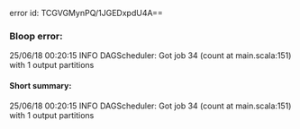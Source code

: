 error id: TCGVGMynPQ/1JGEDxpdU4A==
### Bloop error:

25/06/18 00:20:15 INFO DAGScheduler: Got job 34 (count at main.scala:151) with 1 output partitions
#### Short summary: 

25/06/18 00:20:15 INFO DAGScheduler: Got job 34 (count at main.scala:151) with 1 output partitions